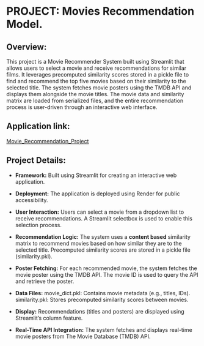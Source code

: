 # PROJECT:  Movies Recommendation Model.

## Overview:
This project is a Movie Recommender System built using Streamlit that allows users to select a movie and receive recommendations for similar films. It leverages precomputed similarity scores stored in a pickle file to find and recommend the top five movies based on their similarity to the selected title. The system fetches movie posters using the TMDB API and displays them alongside the movie titles. The movie data and similarity matrix are loaded from serialized files, and the entire recommendation process is user-driven through an interactive web interface.

## Application link:
[Movie_Recommendation_Project]()

## Project Details:
- **Framework:**
 Built using Streamlit for creating an interactive web application.

- **Deployment:** 
The application is deployed using Render for public accessibility.

- **User Interaction:**
Users can select a movie from a dropdown list to receive recommendations.
A Streamlit selectbox is used to enable this selection process.

- **Recommendation Logic:**
The system uses a **content based** similarity matrix to recommend movies based on how similar they are to the selected title.
Precomputed similarity scores are stored in a pickle file (similarity.pkl).

- **Poster Fetching:**
For each recommended movie, the system fetches the movie poster using the TMDB API.
The movie ID is used to query the API and retrieve the poster.

- **Data Files:**
movie_dict.pkl: Contains movie metadata (e.g., titles, IDs).
similarity.pkl: Stores precomputed similarity scores between movies.

- **Display:**
Recommendations (titles and posters) are displayed using Streamlit’s column feature.

- **Real-Time API Integration:**
 The system fetches and displays real-time movie posters from The Movie Database (TMDB) API.
